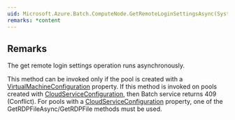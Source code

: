 ```yaml
---  
uid: Microsoft.Azure.Batch.ComputeNode.GetRemoteLoginSettingsAsync(System.Collections.Generic.IEnumerable{Microsoft.Azure.Batch.BatchClientBehavior},System.Threading.CancellationToken)  
remarks: *content  
---  
```

  
## Remarks  
 The get remote login settings operation runs asynchronously.  
  
 This method can be invoked only if the pool is created with a [VirtualMachineConfiguration](assetId:///T:Microsoft.Azure.Batch.VirtualMachineConfiguration?qualifyHint=False&autoUpgrade=True) property.              If this method is invoked on pools created with [CloudServiceConfiguration](assetId:///T:Microsoft.Azure.Batch.CloudServiceConfiguration?qualifyHint=False&autoUpgrade=True), then Batch service returns 409 (Conflict).              For pools with a [CloudServiceConfiguration](assetId:///T:Microsoft.Azure.Batch.CloudServiceConfiguration?qualifyHint=False&autoUpgrade=True) property, one of the GetRDPFileAsync/GetRDPFile methods must be used.